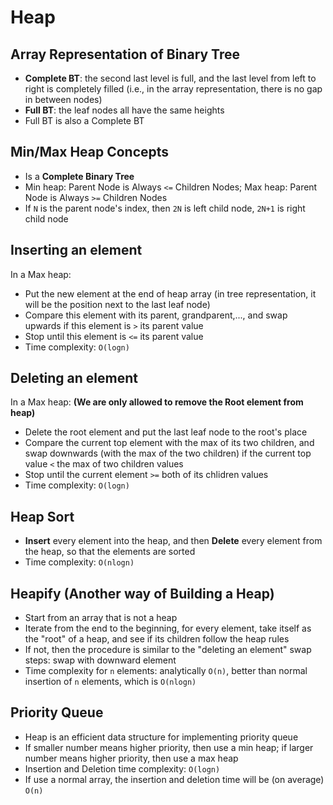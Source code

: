 # Heap

## Array Representation of Binary Tree

- **Complete BT**: the second last level is full, and the last level from left to right is completely filled (i.e., in the array representation, there is no gap in between nodes)
- **Full BT**: the leaf nodes all have the same heights
- Full BT is also a Complete BT

## Min/Max Heap Concepts

- Is a **Complete Binary Tree**
- Min heap: Parent Node is Always `<=` Children Nodes; Max heap: Parent Node is Always `>=` Children Nodes
- If `N` is the parent node's index, then `2N` is left child node, `2N+1` is right child node

## Inserting an element 

In a Max heap:

- Put the new element at the end of heap array (in tree representation, it will be the position next to the last leaf node)
- Compare this element with its parent, grandparent,..., and swap upwards if this element is `>` its parent value
- Stop until this element is `<=` its parent value
- Time complexity: `O(logn)`

## Deleting an element 

In a Max heap: **(We are only allowed to remove the Root element from heap)**

- Delete the root element and put the last leaf node to the root's place
- Compare the current top element with the max of its two children, and swap downwards (with the max of the two children) if the current top value `<` the max of two children values
- Stop until the current element `>=` both of its chlidren values
- Time complexity: `O(logn)`

## Heap Sort

- **Insert** every element into the heap, and then **Delete** every element from the heap, so that the elements are sorted
- Time complexity: `O(nlogn)`

## Heapify (Another way of Building a Heap)

- Start from an array that is not a heap
- Iterate from the end to the beginning, for every element, take itself as the "root" of a heap, and see if its children follow the heap rules
- If not, then the procedure is similar to the "deleting an element" swap steps: swap with downward element
- Time complexity for `n` elements: analytically `O(n)`, better than normal insertion of `n` elements, which is `O(nlogn)`

## Priority Queue

- Heap is an efficient data structure for implementing priority queue
- If smaller number means higher priority, then use a min heap; if larger number means higher priority, then use a max heap
- Insertion and Deletion time complexity: `O(logn)`
- If use a normal array, the insertion and deletion time will be (on average) `O(n)`
